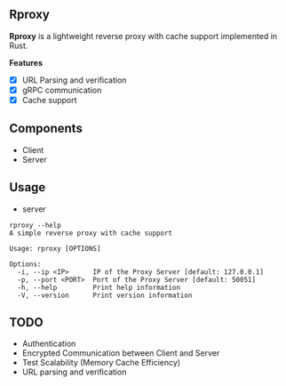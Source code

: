 ## Rproxy
**Rproxy** is a lightweight reverse proxy with cache support implemented in Rust.

**Features**
- [x] URL Parsing and verification
- [x] gRPC communication
- [x] Cache support

## Components
- Client
- Server

## Usage
- server
```
rproxy --help
A simple reverse proxy with cache support

Usage: rproxy [OPTIONS]

Options:
  -i, --ip <IP>      IP of the Proxy Server [default: 127.0.0.1]
  -p, --port <PORT>  Port of the Proxy Server [default: 50051]
  -h, --help         Print help information
  -V, --version      Print version information
```

## TODO
- Authentication
- Encrypted Communication between Client and Server
- Test Scalability (Memory Cache Efficiency)
- URL parsing and verification